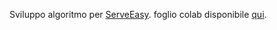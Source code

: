 Sviluppo algoritmo per [ServeEasy](https://github.com/giorgio-hash/ServeEasy).
foglio colab disponibile [qui](https://colab.research.google.com/drive/1hyGN4p6SS00ENY7n0lPa2CBTDqbqRAC_?usp=sharing).
